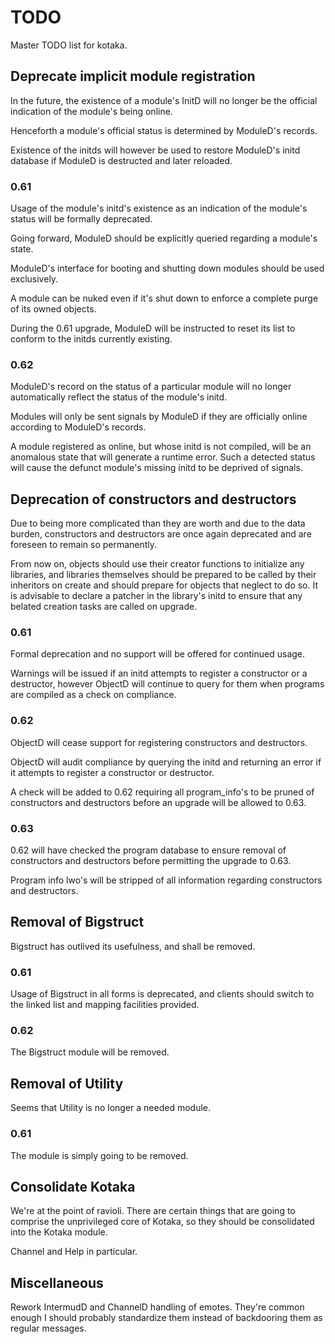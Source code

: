 # TODO

Master TODO list for kotaka.

## Deprecate implicit module registration

In the future, the existence of a module's InitD will no longer be the
official indication of the module's being online.

Henceforth a module's official status is determined by ModuleD's records.

Existence of the initds will however be used to restore ModuleD's initd
database if ModuleD is destructed and later reloaded.

### 0.61

Usage of the module's initd's existence as an indication
of the module's status will be formally deprecated.

Going forward, ModuleD should be explicitly queried
regarding a module's state.

ModuleD's interface for booting and shutting down modules
should be used exclusively.

A module can be nuked even if it's shut down to enforce a
complete purge of its owned objects.

During the 0.61 upgrade, ModuleD will be instructed to reset its list to
conform to the initds currently existing.

### 0.62

ModuleD's record on the status of a particular module
will no longer automatically reflect the status of the
module's initd.

Modules will only be sent signals by ModuleD if they are
officially online according to ModuleD's records.

A module registered as online, but whose initd is not
compiled, will be an anomalous state that will generate a
runtime error.  Such a detected status will cause the
defunct module's missing initd to be deprived of signals.

## Deprecation of constructors and destructors

Due to being more complicated than they are worth and due to the data
burden, constructors and destructors are once again deprecated and are
foreseen to remain so permanently.

From now on, objects should use their creator functions to initialize any
libraries, and libraries themselves should be prepared to be called by
their inheritors on create and should prepare for objects that neglect to
do so.  It is advisable to declare a patcher in the library's initd to
ensure that any belated creation tasks are called on upgrade.

### 0.61

Formal deprecation and no support will be offered for continued usage.

Warnings will be issued if an initd attempts to register a constructor or
a destructor, however ObjectD will continue to query for them when
programs are compiled as a check on compliance.

### 0.62

ObjectD will cease support for registering constructors and destructors.

ObjectD will audit compliance by querying the initd and returning an
error if it attempts to register a constructor or destructor.

A check will be added to 0.62 requiring all program_info's to be pruned
of constructors and destructors before an upgrade will be allowed to 0.63.

### 0.63

0.62 will have checked the program database to ensure removal of
constructors and destructors before permitting the upgrade to 0.63.

Program info lwo's will be stripped of all information regarding
constructors and destructors.

## Removal of Bigstruct

Bigstruct has outlived its usefulness, and shall be removed.

### 0.61

Usage of Bigstruct in all forms is deprecated, and clients should switch
to the linked list and mapping facilities provided.

### 0.62

The Bigstruct module will be removed.

## Removal of Utility

Seems that Utility is no longer a needed module.

### 0.61

The module is simply going to be removed.

## Consolidate Kotaka

We're at the point of ravioli.  There are certain things that are going
to comprise the unprivileged core of Kotaka, so they should be
consolidated into the Kotaka module.

Channel and Help in particular.

## Miscellaneous

Rework IntermudD and ChannelD handling of emotes.  They're common enough
I should probably standardize them instead of backdooring them as regular
messages.
